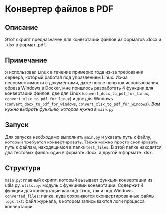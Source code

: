# Конвертер файлов в PDF


## Описание

Этот скрипт предназначен для конвертации файлов из форматов .docx и .xlsx в формат .pdf.


## Примечание 

Я использовал Linux в течение примерно года из-за требований сервера, который работал под управлением Linux. Из-за несовместимости с документами, даже после попыток использования образа Windows в Docker, мне пришлось разработать 4 функции для конвертации файлов: две для Linux (`convert_docx_to_pdf_for_linux`, `convert_xlsx_to_pdf_for_linux`) и две для Windows (`convert_docx_to_pdf_for_windows`, `convert_xlsx_to_pdf_for_windows`). *Вам нужно выбрать функцию, которая нужна в `main.py`*

## Запуск

Для запуска необходимо выполнить `main.py` и указать путь к файлу, который требуется конвертировать. Также можно просто скопировать путь к файлам, находящимся в папке `test_files`. В этой папке находятся два тестовых файла: один в формате .docx, а другой в формате .xlsx.

## Структура 

`main.py`: главный скрипт, который вызывает функции конвертации из utils.py.
`utils.py`: модуль с функциями конвертации. Содержит 4 функции для конвертации как под Linux, так и под Windows.
`converted_files`: папка, куда сохраняются сконвертированные файлы.
`logs.txt`: файл журнала, в котором записываются логи процесса конвертации.

